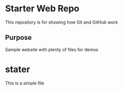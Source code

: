 # Starter Web Repo

This repository is for showing how Git and GitHub work

## Purpose

Sample website with plenty of files for demos

# stater 

This is a simple file

